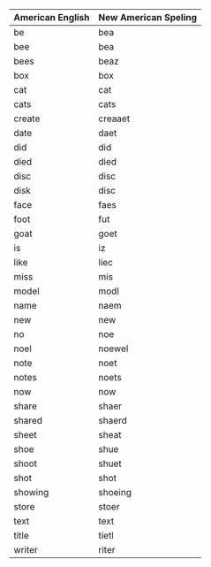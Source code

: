 | American English  | New American Speling |
| --- | --- |
| be | bea |
| bee | bea |
| bees | beaz |
| box | box |
| cat | cat |
| cats | cats |
| create | creaaet |
| date | daet |
| did | did |
| died | died |
| disc | disc |
| disk | disc |
| face | faes |
| foot | fut |
| goat | goet |
| is | iz |
| like | liec |
| miss | mis |
| model | modl |
| name | naem |
| new | new |
| no | noe |
| noel | noewel |
| note | noet |
| notes | noets |
| now | now |
| share | shaer |
| shared | shaerd |
| sheet | sheat |
| shoe | shue |
| shoot | shuet |
| shot | shot |
| showing | shoeing |
| store | stoer |
| text | text |
| title | tietl |
| writer  | riter |


